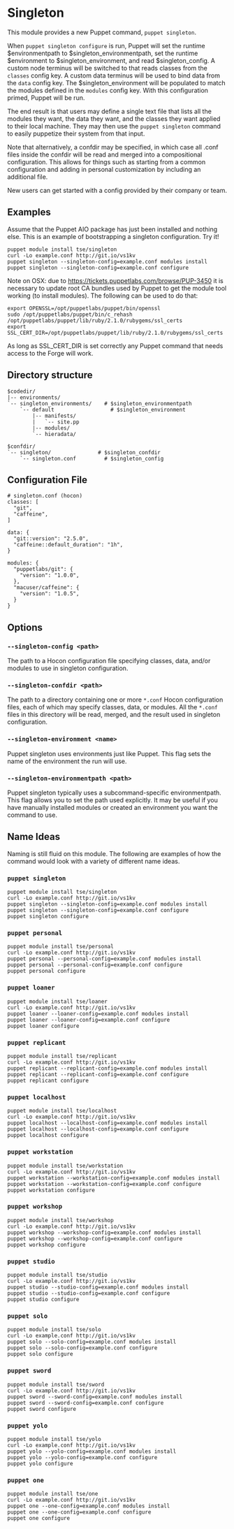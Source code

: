 # Singleton #

This module provides a new Puppet command, `puppet singleton`.

When `puppet singleton configure` is run, Puppet will set the runtime
$environmentpath to $singleton_environmentpath, set the runtime $environment
to $singleton_environment, and read $singleton_config. A custom node
terminus will be switched to that reads classes from the `classes` config key.
A custom data terminus will be used to bind data from the `data` config key.
The $singleton_environment will be populated to match the modules defined in
the `modules` config key. With this configuration primed, Puppet will be run.

The end result is that users may define a single text file that lists all the
modules they want, the data they want, and the classes they want applied to
their local machine. They may then use the `puppet singleton` command to
easily puppetize their system from that input.

Note that alternatively, a confdir may be specified, in which case all .conf
files inside the confdir will be read and merged into a compositional
configuration. This allows for things such as starting from a common
configuration and adding in personal customization by including an additional
file.

New users can get started with a config provided by their company or team.

## Examples ##

Assume that the Puppet AIO package has just been installed and nothing else.
This is an example of bootstrapping a singleton configuration. Try it!

    puppet module install tse/singleton
    curl -Lo example.conf http://git.io/vs1kv
    puppet singleton --singleton-config=example.conf modules install
    puppet singleton --singleton-config=example.conf configure

Note on OSX: due to https://tickets.puppetlabs.com/browse/PUP-3450 it is
necessary to update root CA bundles used by Puppet to get the module tool
working (to install modules). The following can be used to do that:

    export OPENSSL=/opt/puppetlabs/puppet/bin/openssl
    sudo /opt/puppetlabs/puppet/bin/c_rehash /opt/puppetlabs/puppet/lib/ruby/2.1.0/rubygems/ssl_certs
    export SSL_CERT_DIR=/opt/puppetlabs/puppet/lib/ruby/2.1.0/rubygems/ssl_certs

As long as SSL_CERT_DIR is set correctly any Puppet command that needs access to the
Forge will work.

## Directory structure ##

    $codedir/
    |-- environments/
    `-- singleton_environments/    # $singleton_environmentpath
        `-- default                  # $singleton_environment
            |-- manifests/
            |   `-- site.pp
            |-- modules/
            `-- hieradata/

    $confdir/
    `-- singleton/               # $singleton_confdir
        `-- singleton.conf         # $singleton_config

## Configuration File ##

    # singleton.conf (hocon)
    classes: [
      "git",
      "caffeine",
    ]

    data: {
      "git::version": "2.5.0",
      "caffeine::default_duration": "1h",
    }

    modules: {
      "puppetlabs/git": {
        "version": "1.0.0",
      },
      "macuser/caffeine": {
        "version": "1.0.5",
      }
    }

## Options ##

### `--singleton-config <path>` ###

The path to a Hocon configuration file specifying classes, data, and/or modules
to use in singleton configuration.

### `--singleton-confdir <path>` ###

The path to a directory containing one or more `*.conf` Hocon configuration
files, each of which may specify classes, data, or modules. All the `*.conf`
files in this directory will be read, merged, and the result used in singleton
configuration.

### `--singleton-environment <name>` ###

Puppet singleton uses environments just like Puppet. This flag sets the name of
the environment the run will use.

### `--singleton-environmentpath <path>` ###

Puppet singleton typically uses a subcommand-specific environmentpath. This
flag allows you to set the path used explicitly. It may be useful if you have
manually installed modules or created an environment you want the command to
use.

## Name Ideas ##

Naming is still fluid on this module. The following are examples of how the
command would look with a variety of different name ideas.

### `puppet singleton` ###

    puppet module install tse/singleton
    curl -Lo example.conf http://git.io/vs1kv
    puppet singleton --singleton-config=example.conf modules install
    puppet singleton --singleton-config=example.conf configure
    puppet singleton configure

### `puppet personal` ###

    puppet module install tse/personal
    curl -Lo example.conf http://git.io/vs1kv
    puppet personal --personal-config=example.conf modules install
    puppet personal --personal-config=example.conf configure
    puppet personal configure

### `puppet loaner` ###

    puppet module install tse/loaner
    curl -Lo example.conf http://git.io/vs1kv
    puppet loaner --loaner-config=example.conf modules install
    puppet loaner --loaner-config=example.conf configure
    puppet loaner configure

### `puppet replicant` ###

    puppet module install tse/replicant
    curl -Lo example.conf http://git.io/vs1kv
    puppet replicant --replicant-config=example.conf modules install
    puppet replicant --replicant-config=example.conf configure
    puppet replicant configure

### `puppet localhost` ###

    puppet module install tse/localhost
    curl -Lo example.conf http://git.io/vs1kv
    puppet localhost --localhost-config=example.conf modules install
    puppet localhost --localhost-config=example.conf configure
    puppet localhost configure

### `puppet workstation` ###

    puppet module install tse/workstation
    curl -Lo example.conf http://git.io/vs1kv
    puppet workstation --workstation-config=example.conf modules install
    puppet workstation --workstation-config=example.conf configure
    puppet workstation configure

### `puppet workshop` ###

    puppet module install tse/workshop
    curl -Lo example.conf http://git.io/vs1kv
    puppet workshop --workshop-config=example.conf modules install
    puppet workshop --workshop-config=example.conf configure
    puppet workshop configure

### `puppet studio` ###

    puppet module install tse/studio
    curl -Lo example.conf http://git.io/vs1kv
    puppet studio --studio-config=example.conf modules install
    puppet studio --studio-config=example.conf configure
    puppet studio configure

### `puppet solo` ###

    puppet module install tse/solo
    curl -Lo example.conf http://git.io/vs1kv
    puppet solo --solo-config=example.conf modules install
    puppet solo --solo-config=example.conf configure
    puppet solo configure

### `puppet sword` ###

    puppet module install tse/sword
    curl -Lo example.conf http://git.io/vs1kv
    puppet sword --sword-config=example.conf modules install
    puppet sword --sword-config=example.conf configure
    puppet sword configure

### `puppet yolo` ###

    puppet module install tse/yolo
    curl -Lo example.conf http://git.io/vs1kv
    puppet yolo --yolo-config=example.conf modules install
    puppet yolo --yolo-config=example.conf configure
    puppet yolo configure

### `puppet one` ###

    puppet module install tse/one
    curl -Lo example.conf http://git.io/vs1kv
    puppet one --one-config=example.conf modules install
    puppet one --one-config=example.conf configure
    puppet one configure
